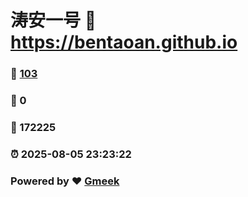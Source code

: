 # 涛安一号 :link: https://bentaoan.github.io 
### :page_facing_up: [103](https://bentaoan.github.io/tag.html) 
### :speech_balloon: 0 
### :hibiscus: 172225 
### :alarm_clock: 2025-08-05 23:23:22 
### Powered by :heart: [Gmeek](https://github.com/Meekdai/Gmeek)
